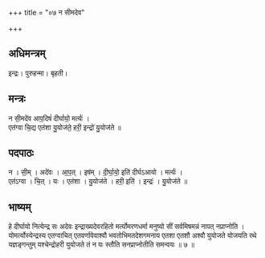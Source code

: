 +++
title = "०७ न सीमदेव"

+++
## अधिमन्त्रम्
इन्द्रः। पुरुहन्मा। बृहती।

## मन्त्रः
न सी॒मदे॑व आप॒दिषं॑ दीर्घायो॒ मर्त्यः॑ ।  
एत॑ग्वा चि॒द्य एत॑शा यु॒योज॑ते॒ हरी॒ इन्द्रो॑ यु॒योज॑ते ॥

## पदपाठः
न । सी॒म् । अदे॑वः । आ॒प॒त् । इष॑म् । दी॒र्घा॒यो॒ इति॑ दीर्घऽआयो । मर्त्यः॑ ।  
एत॑ऽग्वा । चि॒त् । यः । एत॑शा । यु॒योज॑ते । हरी॒ इति॑ । इन्द्रः॑ । यु॒योज॑ते ॥

## भाष्यम्
हे दीर्घायो नित्येन्द्र सः अदेवः इन्द्राख्यदेवरहितो मर्त्योमरणधर्मा मनुष्यो सीं सर्वमिषमन्नं नापत् नप्राप्नोति । योमर्त्योस्येन्द्रस्य एतग्वाचित् एतवर्णावेवाश्वौ भवतोभिमतदेशगमनाय एतशा एतशौ अश्वौ युयोजते योजयति रथे यज्ञङ्गन्तुम् यश्चेन्द्रोहरी युयोजते तं न यः स्तौति सनप्राप्नोतीति समन्वयः ॥ ७ ॥